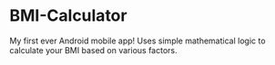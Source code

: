 # BMI-Calculator
My first ever Android mobile app! Uses simple mathematical logic to calculate your BMI based on various factors.
